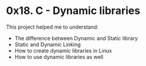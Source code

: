 # 0x18. C - Dynamic libraries

This project helped me to understand:
- The difference between Dynamic and Static library
- Static and Dynamic Linking
- How to create dynamic libraries in Linux
- How to use dynamic libraries as well

